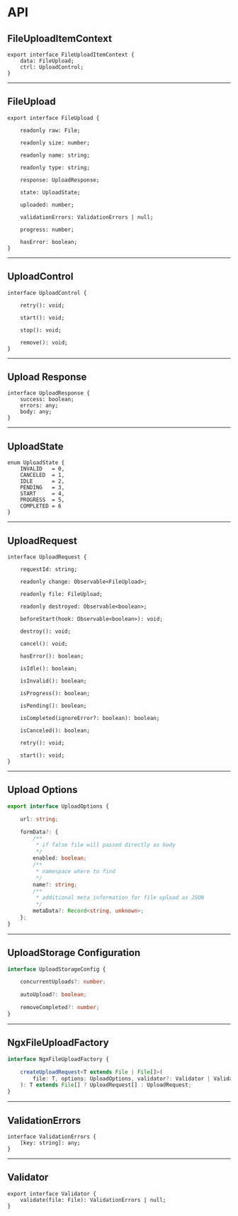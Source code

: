 
# API 

## FileUploadItemContext 

```
export interface FileUploadItemContext {
    data: FileUpload;
    ctrl: UploadControl;
}
```

---

## FileUpload

```
export interface FileUpload {

    readonly raw: File;

    readonly size: number;

    readonly name: string;

    readonly type: string;

    response: UploadResponse;

    state: UploadState;

    uploaded: number;

    validationErrors: ValidationErrors | null;

    progress: number;

    hasError: boolean;
}
```

---

## UploadControl

```
interface UploadControl {

    retry(): void;

    start(): void;

    stop(): void;

    remove(): void;
}
```

---

## Upload Response

```
interface UploadResponse {
    success: boolean;
    errors: any;
    body: any;
}
```

---

## UploadState

```
enum UploadState {
    INVALID   = 0,
    CANCELED  = 1,
    IDLE      = 2,
    PENDING   = 3,
    START     = 4,
    PROGRESS  = 5,
    COMPLETED = 6
}
```

---

## UploadRequest

```
interface UploadRequest {

    requestId: string;

    readonly change: Observable<FileUpload>;

    readonly file: FileUpload;

    readonly destroyed: Observable<boolean>;

    beforeStart(hook: Observable<boolean>): void;

    destroy(): void;

    cancel(): void;

    hasError(): boolean;

    isIdle(): boolean;

    isInvalid(): boolean;

    isProgress(): boolean;

    isPending(): boolean;

    isCompleted(ignoreError?: boolean): boolean;

    isCanceled(): boolean;

    retry(): void;

    start(): void;
}
```

---

## Upload Options

```ts
export interface UploadOptions {

    url: string;

    formData?: {
        /**
         * if false file will passed directly as body
         */
        enabled: boolean;
        /**
         * namespace where to find
         */
        name?: string;
        /**
         * additional meta information for file upload as JSON
         */
        metaData?: Record<string, unknown>;
    };
}
```

---

## UploadStorage Configuration

```ts
interface UploadStorageConfig {

    concurrentUploads?: number;

    autoUpload?: boolean;

    removeCompleted?: number;
}
```

---

## NgxFileUploadFactory

```ts
interface NgxFileUploadFactory {

    createUploadRequest<T extends File | File[]>(
        file: T, options: UploadOptions, validator?: Validator | ValidationFn
    ): T extends File[] ? UploadRequest[] : UploadRequest;
}
```

--- 

## ValidationErrors

```
interface ValidationErrors {
    [key: string]: any;
}
```

---

## Validator

```
export interface Validator {
    validate(file: File): ValidationErrors | null;
}
```
